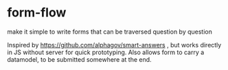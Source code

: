 form-flow
=========

make it simple to write forms that can be traversed question by question

Inspired by https://github.com/alphagov/smart-answers , but works directly in JS without server for quick prototyping.
Also allows form to carry a datamodel, to be submitted somewhere at the end.